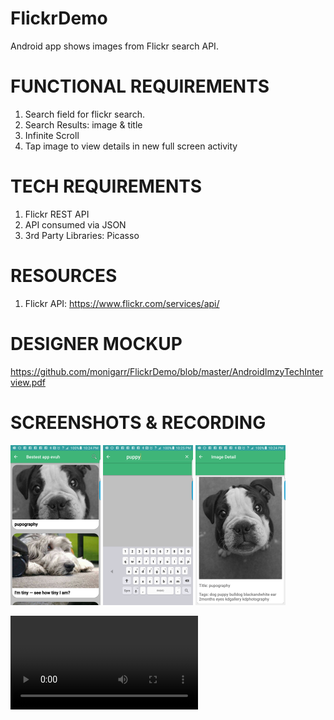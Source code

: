 # FlickrDemo

Android app shows images from Flickr search API.

# FUNCTIONAL REQUIREMENTS #

1. Search field for flickr search.
2. Search Results: image & title
3. Infinite Scroll
4. Tap image to view details in new full screen activity

# TECH REQUIREMENTS #
1. Flickr REST API
2. API consumed via JSON
3. 3rd Party Libraries: Picasso

# RESOURCES #
1. Flickr API: https://www.flickr.com/services/api/

# DESIGNER MOCKUP #
https://github.com/monigarr/FlickrDemo/blob/master/AndroidImzyTechInterview.pdf

# SCREENSHOTS & RECORDING #
<img src="https://github.com/monigarr/FlickrDemo/blob/master/MainActivity.png" width="144" height="256">
<img src="https://github.com/monigarr/FlickrDemo/blob/master/SearchActivity.png" width="144" height="256">
<img src="https://github.com/monigarr/FlickrDemo/blob/master/image_detail.png" width="144" height="256">


![ScreenRecording](https://github.com/monigarr/FlickrDemo/blob/master/device-2016-09-15-222242.mp4)

